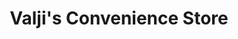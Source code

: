 ---
title: "Valji's Convenience Store"
url: /bolton/valjis-convenience-store/
shop: Lebensmittel
---